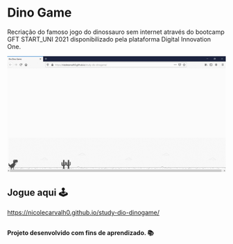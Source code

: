 # Dino Game

Recriação do famoso jogo do dinossauro sem internet através do bootcamp GFT START_UNI 2021 disponibilizado pela plataforma Digital Innovation One.

<p align="center">
<img src="https://github.com/nicolecarvalh0/study-dio-dinogame/blob/main/images/dio-dino-game.gif" alt="GIF Dino Game">
</p>

## Jogue aqui 🕹

https://nicolecarvalh0.github.io/study-dio-dinogame/

##
**Projeto desenvolvido com fins de aprendizado. 📚** 
